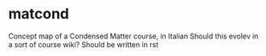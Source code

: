 # matcond
Concept map of a Condensed Matter course, in Italian
Should this evolev in a sort of course wiki?
Should be written in rst
